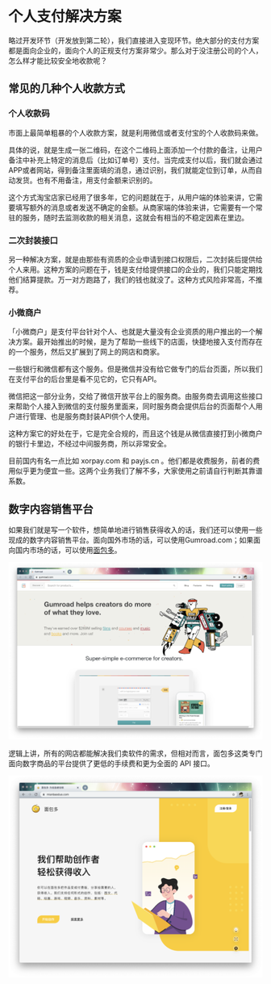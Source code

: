 # 个人支付解决方案

略过开发环节（开发放到第二轮），我们直接进入变现环节。绝大部分的支付方案都是面向企业的，面向个人的正规支付方案非常少。那么对于没注册公司的个人，怎么样才能比较安全地收款呢？

## 常见的几种个人收款方式

### 个人收款码

市面上最简单粗暴的个人收款方案，就是利用微信或者支付宝的个人收款码来做。

具体的说，就是生成一张二维码，在这个二维码上面添加一个付款的备注，让用户备注中补充上特定的消息后（比如订单号）支付。当完成支付以后，我们就会通过APP或者网站，得到备注里面填的消息，通过识别，我们就能定位到订单，从而自动发货。也有不用备注，用支付金额来识别的。

这个方式淘宝店家已经用了很多年，它的问题就在于，从用户端的体验来讲，它需要填写额外的消息或者发送不确定的金额。从商家端的体验来讲，它需要有一个常驻的服务，随时去监测收款的相关消息，这就会有相当的不稳定因素在里边。

### 二次封装接口

另一种解决方案，就是由那些有资质的企业申请到接口权限后，二次封装后提供给个人来用。这种方案的问题在于，钱是支付给提供接口的企业的，我们只能定期找他们结算提款。万一对方跑路了，我们的钱也就没了。这种方式风险非常高，不推荐。

### 小微商户

「小微商户」是支付平台针对个人、也就是大量没有企业资质的用户推出的一个解决方案。最开始推出的时候，是为了帮助一些线下的店面，快捷地接入支付而存在的一个服务，然后又扩展到了网上的网店和商家。

一些银行和微信都有这个服务。但是微信并没有给它做专门的后台页面，所以我们在支付平台的后台里是看不见它的，它只有API。

微信把这一部分业务，交给了微信开放平台上的服务商。由服务商去调用这些接口来帮助个人接入到微信的支付服务里面来，同时服务商会提供后台的页面帮个人用户进行管理、也是服务商封装API供个人使用。

这种方案它的好处在于，它是完全合规的，而且这个钱是从微信直接打到小微商户的银行卡里边，不经过中间服务商，所以非常安全。

目前国内有名一点比如 xorpay.com 和 payjs.cn 。他们都是收费服务，前者的费用似乎更为便宜一些。这两个业务我们了解不多，大家使用之前请自行判断其靠谱系数。

## 数字内容销售平台

如果我们就是写一个软件，想简单地进行销售获得收入的话，我们还可以使用一些现成的数字内容销售平台。面向国外市场的话，可以使用Gumroad.com；如果面向国内市场的话，可以使用[面包多](https://mbd.pub/)。

![picture 39](images/4fa2ce0a1d95a2aae0099970b1d580f12e571adf1e68cef076bbdab9d822eded.png)  


逻辑上讲，所有的网店都能解决我们卖软件的需求，但相对而言，面包多这类专门面向数字商品的平台提供了更低的手续费和更为全面的 API 接口。

![picture 40](images/a79a80cfb44f3a354f3de91fde1fb92f1815c9a446d77d27b1f7a24a44ff7239.png)  
